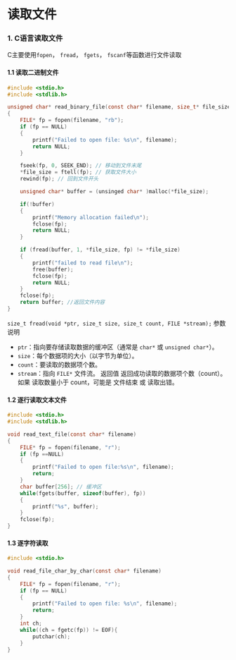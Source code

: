 # 读取文件

### 1. C语言读取文件

C主要使用`fopen`， `fread`， `fgets`， `fscanf`等函数进行文件读取

#### 1.1 读取二进制文件

```c
#include <stdio.h>
#include <stdlib.h>

unsigned char* read_binary_file(const char* filename, size_t* file_size)
{
    FILE* fp = fopen(filename, "rb");
    if (fp == NULL)
    {
        printf("Failed to open file: %s\n", filename);
        return NULL;
    }

    fseek(fp, 0, SEEK_END); // 移动到文件末尾
    *file_size = ftell(fp); // 获取文件大小
    rewind(fp); // 回到文件开头

    unsigned char* buffer = (unsinged char* )malloc(*file_size);

    if(!buffer)
    {
        printf("Memory allocation failed\n");
        fclose(fp);
        return NULL;
    }

    if (fread(buffer, 1, *file_size, fp) != *file_size)
    {
        printf("failed to read file\n");
        free(buffer);
        fclose(fp);
        return NULL;
    }
    fclose(fp);
    return buffer; //返回文件内容
}
```

`size_t fread(void *ptr, size_t size, size_t count, FILE *stream);`
参数说明
- `ptr`：指向要存储读取数据的缓冲区（通常是 `char*` 或 `unsigned char*`）。
- `size`：每个数据项的大小（以字节为单位）。
- `count`：要读取的数据项个数。
- `stream`：指向 `FILE*` 文件流。
返回值
返回成功读取的数据项个数（count）。
如果 读取数量小于 count，可能是 文件结束 或 读取出错。

#### 1.2 逐行读取文本文件

```c
#include <stdio.h>
#include <stdlib.h>

void read_text_file(const char* filename)
{
    FILE* fp = fopen(filename, "r");
    if (fp ==NULL)
    {
        printf("Failed to open file:%s\n", filename);
        return;
    }
    char buffer[256]; // 缓冲区
    while(fgets(buffer, sizeof(buffer), fp))
    {
        printf("%s", buffer);
    }
    fclose(fp);
}

```


#### 1.3 逐字符读取

```c
#include <stdio.h>

void read_file_char_by_char(const char* filename)
{
    FILE* fp = fopen(filename, "r");
    if (fp == NULL)
    {
        printf("Failed to open file: %s\n", filename);
        return;
    }
    int ch;
    while((ch = fgetc(fp)) != EOF){
        putchar(ch);
    }
}

```